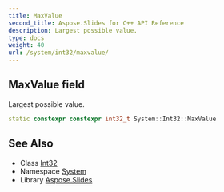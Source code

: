 ```yaml
---
title: MaxValue
second_title: Aspose.Slides for C++ API Reference
description: Largest possible value.
type: docs
weight: 40
url: /system/int32/maxvalue/
---
```

## MaxValue field


Largest possible value.

```cpp
static constexpr constexpr int32_t System::Int32::MaxValue
```

## See Also

* Class [Int32](../)
* Namespace [System](../../)
* Library [Aspose.Slides](../../../)
